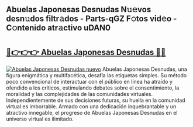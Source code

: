## Abuelas Japonesas Desnudas N𝚞𝚎vos desn𝚞dos filtr𝚊dos - Parts-qGZ F𝚘tos vid𝚎o - C𝚘ntenido atr𝚊ctivo uDAN0

# <h2><a href="http://mb49xpi.tromn.icu/?c=Abuelas+Japonesas+Desnudas">🔗👉👉👉 Abuelas Japonesas Desnudas 🔗🔗</a></h2>

[![Abuelas Japonesas Desnudas nuevo](https://i.imgur.com/pEAQMta.gif)](http://mb49xpi.tromn.icu/?c=Abuelas+Japonesas+Desnudas)
Abuelas Japonesas Desnudas, una figura enigmática y multifacética, desafía las etiquetas simples. Su método poco convencional de interactuar con el público en línea ha atraído y ofendido a los críticos, estimulando debates sobre el consentimiento, la moralidad y las complejidades de las comunidades virtuales. Independientemente de sus decisiones futuras, su huella en la comunidad virtual es imborrable. Armado con una dedicación inquebrantable y un atractivo innegable, el progreso de Abuelas Japonesas Desnudas en el universo virtual es ilimitado.
